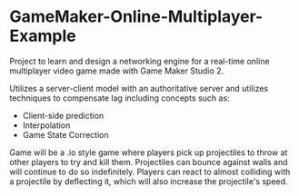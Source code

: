 # GameMaker-Online-Multiplayer-Example
Project to learn and design a networking engine for a real-time online multiplayer video game made with Game Maker Studio 2.

Utilizes a server-client model with an authoritative server and utilizes techniques to compensate lag including concepts such as:
- Client-side prediction
- Interpolation
- Game State Correction

Game will be a .io style game where players pick up projectiles to throw at other players to try and kill them. Projectiles can bounce against walls and will continue to do so indefinitely. Players can react to almost colliding with a projectile by deflecting it, which will also increase the projectile's speed.
